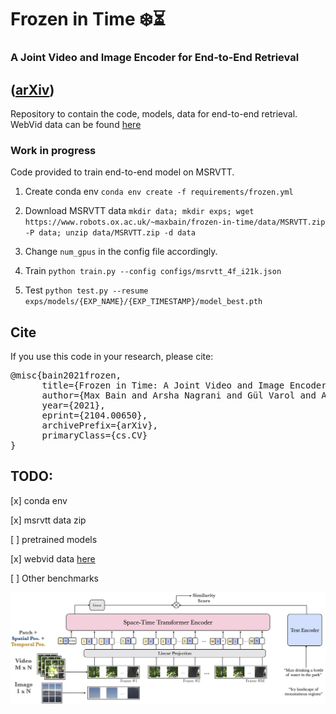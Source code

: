 # Frozen️ in Time ❄️️️️️⏳
### A Joint Video and Image Encoder for End-to-End Retrieval
([arXiv](https://arxiv.org/abs/2104.00650))
----
Repository to contain the code, models, data for end-to-end retrieval. WebVid data can be found [here](https://m-bain.github.io/webvid-dataset/)

### Work in progress ###

Code provided to train end-to-end model on MSRVTT.

1. Create conda env `conda env create -f requirements/frozen.yml`

2. Download MSRVTT data `mkdir data; mkdir exps; wget https://www.robots.ox.ac.uk/~maxbain/frozen-in-time/data/MSRVTT.zip -P data; unzip data/MSRVTT.zip -d data`

3. Change `num_gpus` in the config file accordingly. 

4. Train `python train.py --config configs/msrvtt_4f_i21k.json`

5. Test `python test.py --resume exps/models/{EXP_NAME}/{EXP_TIMESTAMP}/model_best.pth`

## Cite

If you use this code in your research, please cite:

<div class="highlight highlight-source-shell"><pre>
@misc{bain2021frozen,
      title={Frozen in Time: A Joint Video and Image Encoder for End-to-End Retrieval}, 
      author={Max Bain and Arsha Nagrani and Gül Varol and Andrew Zisserman},
      year={2021},
      eprint={2104.00650},
      archivePrefix={arXiv},
      primaryClass={cs.CV}
}
</pre></div>

## TODO:

[x] conda env

[x] msrvtt data zip

[ ] pretrained models

[x] webvid data [here](https://m-bain.github.io/webvid-dataset/)

[ ] Other benchmarks 

![alt text](arch.jpg)